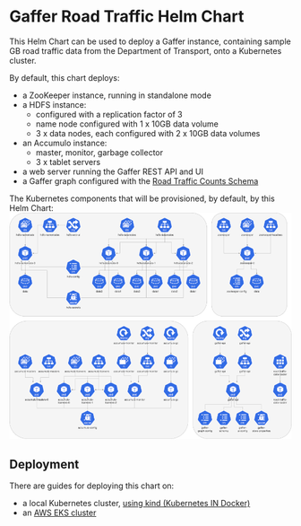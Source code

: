 # Gaffer Road Traffic Helm Chart

This Helm Chart can be used to deploy a Gaffer instance, containing sample GB road traffic data from the Department of Transport, onto a Kubernetes cluster.

By default, this chart deploys:
* a ZooKeeper instance, running in standalone mode
* a HDFS instance:
  * configured with a replication factor of 3
  * name node configured with 1 x 10GB data volume
  * 3 x data nodes, each configured with 2 x 10GB data volumes
* an Accumulo instance:
  * master, monitor, garbage collector
  * 3 x tablet servers
* a web server running the Gaffer REST API and UI
* a Gaffer graph configured with the [Road Traffic Counts Schema](https://github.com/gchq/Gaffer/tree/master/example/road-traffic/road-traffic-model/src/main/resources/schema)

The Kubernetes components that will be provisioned, by default, by this Helm Chart:
[![Kubernetes components provisioned by Gaffer Road Traffic Helm Chart](docs/road-traffic-k8s-components-medium.png)](docs/road-traffic-k8s-components.png?raw=true)


## Deployment

There are guides for deploying this chart on:
* a local Kubernetes cluster, [using kind (Kubernetes IN Docker)](docs/kind-deployment.md)
* an [AWS EKS cluster](docs/aws-eks-deployment.md)
